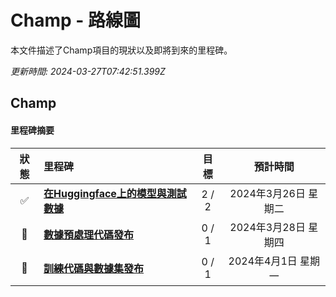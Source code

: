# Champ - 路線圖

本文件描述了Champ項目的現狀以及即將到來的里程碑。

_更新時間: 2024-03-27T07:42:51.399Z_

## Champ

#### 里程碑摘要

| 狀態 | 里程碑                                                                                     | 目標 |       預計時間       |
| :--: | :---------------------------------------------------------------------------------------- | :--: | :-----------------: |
|  ✅  | **[在Huggingface上的模型與測試數據](https://huggingface.co/fudan-generative-ai/champ)** | 2 / 2 | 2024年3月26日 星期二 |
|  🚀  | **[數據預處理代碼發布]()**                                                               | 0 / 1 | 2024年3月28日 星期四 |
|  🚀  | **[訓練代碼與數據集發布]()**                                                             | 0 / 1 | 2024年4月1日 星期一  |